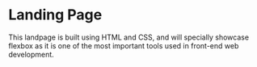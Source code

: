 # Landing Page
This landpage is built using HTML and CSS, and will specially showcase flexbox as it is one of the most important tools used in front-end web development.